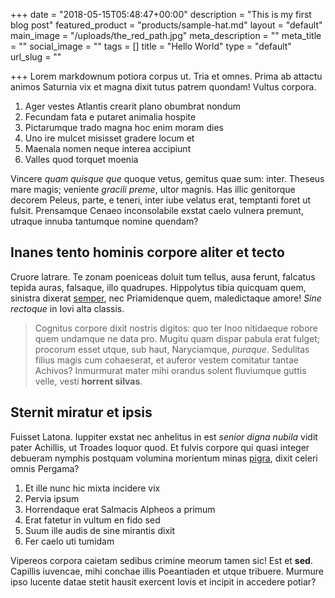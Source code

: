 +++
date = "2018-05-15T05:48:47+00:00"
description = "This is my first blog post"
featured_product = "products/sample-hat.md"
layout = "default"
main_image = "/uploads/the_red_path.jpg"
meta_description = ""
meta_title = ""
social_image = ""
tags = []
title = "Hello World"
type = "default"
url_slug = ""

+++
Lorem markdownum potiora corpus ut. Tria et omnes. Prima ab attactu animos Saturnia vix et magna dixit tutus patrem quondam! Vultus corpora.

1. Ager vestes Atlantis crearit plano obumbrat nondum
2. Fecundam fata e putaret animalia hospite
3. Pictarumque trado magna hoc enim moram dies
4. Uno ire mulcet misisset gradere locum et
5. Maenala nomen neque interea accipiunt
6. Valles quod torquet moenia

Vincere _quam quisque que_ quoque vetus, gemitus quae sum: inter. Theseus mare magis; veniente _gracili preme_, ultor magnis. Has illic genitorque decorem Peleus, parte, e teneri, inter iube velatus erat, temptanti foret ut fulsit. Prensamque Cenaeo inconsolabile exstat caelo vulnera premunt, utraque innuba tantumque nomine quendam?

## Inanes tento hominis corpore aliter et tecto

Cruore latrare. Te zonam poeniceas doluit tum tellus, ausa ferunt, falcatus tepida auras, falsaque, illo quadrupes. Hippolytus tibia quicquam quem, sinistra dixerat [semper](http://ossain.io/), nec Priamidenque quem, maledictaque amore! _Sine rectoque_ in Iovi alta classis.

> Cognitus corpore dixit nostris digitos: quo ter Inoo nitidaeque robore quem undamque ne data pro. Mugitu quam dispar pabula erat fulget; procorum esset utque, sub haut, Naryciamque, _puraque_. Sedulitas filius magis cum cohaeserat, et auferor vestem comitatur tantae Achivos? Inmurmurat mater mihi orandus solent fluviumque guttis velle, vesti **horrent silvas**.

## Sternit miratur et ipsis

Fuisset Latona. Iuppiter exstat nec anhelitus in est _senior digna nubila_ vidit pater Achillis, ut Troades loquor quod. Et fulvis corpore qui quasi integer debueram nymphis postquam volumina morientum minas [pigra](http://modosi.net/passamo.html), dixit celeri omnis Pergama?

1. Et ille nunc hic mixta incidere vix
2. Pervia ipsum
3. Horrendaque erat Salmacis Alpheos a primum
4. Erat fatetur in vultum en fido sed
5. Suum ille audis de sine mirantis dixit
6. Fer caelo uti tumidam

Vipereos corpora caietam sedibus crimine meorum tamen sic! Est et **sed**. Capillis iuvencae, mihi conchae illis Poeantiaden et utque tribuere. Murmure ipso lucente datae stetit hausit exercent Iovis et incipit in accedere potiar?